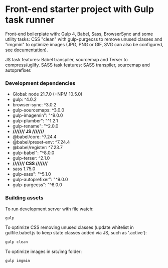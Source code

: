 # Front-end starter project with Gulp task runner #

Front-end boilerplate with: Gulp 4, Babel, Sass, BrowserSync and some utility tasks: CSS "clean" with gulp-purgecss to remove unused classes and "imgmin" to optimize images (JPG, PNG or GIF, SVG can also be configured, [see documentation](https://www.npmjs.com/package/gulp-imagemin)).

JS task features: Babel transpiler, sourcemap and Terser to compress/uglify.
SASS task features: SASS transpiler, sourcemap and autoprefixer.

### Development dependencies ###

* Global: node 21.7.0 (+NPM 10.5.0)
* gulp: ^4.0.2
* browser-sync: ^3.0.2
* gulp-sourcemaps: ^3.0.0
* gulp-imagemin": "^9.0.0
* gulp-plumber": "^1.2.1
* gulp-rename": "^2.0.0
* **/////// JS ///////**
* @babel/core: ^7.24.4
* @babel/preset-env: ^7.24.4
* @babel/register: ^7.23.7
* gulp-babel": "^8.0.0
* gulp-terser: ^2.1.0
* **/////// CSS ///////**
* sass 1.75.0
* gulp-sass": "^5.1.0
* gulp-autoprefixer": "^9.0.0
* gulp-purgecss": "^6.0.0



### Building assets ###

To run development server with file watch:
```sh
gulp
```

To optimize CSS removing unused classes (update whitelist in gulfile.babel.js to keep state classes added via JS, such as '.active'):
```sh
gulp clean
```

To optimize images in src/img folder:
```sh
gulp imgmin
```